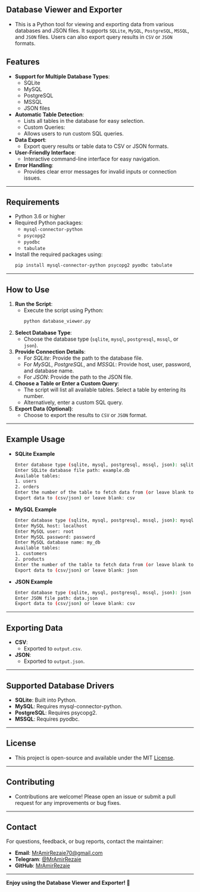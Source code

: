 ## Database Viewer and Exporter
- This is a Python tool for viewing and exporting data from various databases and JSON files. It supports `SQLite`, `MySQL`, `PostgreSQL`, `MSSQL`, and `JSON` files. Users can also export query results in `CSV` or `JSON` formats.

## Features
- **Support for Multiple Database Types**:
    - SQLite
    - MySQL
    - PostgreSQL
    - MSSQL
    - JSON files
- **Automatic Table Detection**:
    - Lists all tables in the database for easy selection.
    - Custom Queries:
    - Allows users to run custom SQL queries.
- **Data Export**:
    - Export query results or table data to CSV or JSON formats.
- **User-Friendly Interface**:
    - Interactive command-line interface for easy navigation.
- **Error Handling**:
    - Provides clear error messages for invalid inputs or connection issues.
---

## Requirements
- Python 3.6 or higher
- Required Python packages:
    - `mysql-connector-python`
    - `psycopg2`
    - `pyodbc`
    - `tabulate`
- Install the required packages using:
    ```bash
    pip install mysql-connector-python psycopg2 pyodbc tabulate
    ```
---

## How to Use
1. **Run the Script**:
    - Execute the script using Python:
        ```bash
        python database_viewer.py
        ```
2. **Select Database Type**:
    - Choose the database type (`sqlite`, `mysql`, `postgresql`, `mssql`, or `json`).
3. **Provide Connection Details**:
    - For *SQLite*: Provide the path to the database file.
    - For *MySQL*, *PostgreSQL*, and *MSSQL*: Provide host, user, password, and database name.
    - For *JSON*: Provide the path to the JSON file.
4. **Choose a Table or Enter a Custom Query**:
    - The script will list all available tables. Select a table by entering its number.
    - Alternatively, enter a custom SQL query.
5. **Export Data (Optional)**:
    - Choose to export the results to `CSV` or `JSON` format.
---

## Example Usage
- **SQLite Example**
    ```bash
    Enter database type (sqlite, mysql, postgresql, mssql, json): sqlite
    Enter SQLite database file path: example.db
    Available tables:
    1. users
    2. orders
    Enter the number of the table to fetch data from (or leave blank to use custom query): 1
    Export data to (csv/json) or leave blank: csv
    ```
- **MySQL Example**
    ```bash
    Enter database type (sqlite, mysql, postgresql, mssql, json): mysql
    Enter MySQL host: localhost
    Enter MySQL user: root
    Enter MySQL password: password
    Enter MySQL database name: my_db
    Available tables:
    1. customers
    2. products
    Enter the number of the table to fetch data from (or leave blank to use custom query): 2
    Export data to (csv/json) or leave blank: json
    ```
- **JSON Example**
    ```bash
    Enter database type (sqlite, mysql, postgresql, mssql, json): json
    Enter JSON file path: data.json
    Export data to (csv/json) or leave blank: csv
    ```
---

## Exporting Data
- **CSV**:
    - Exported to `output.csv`.
- **JSON**:
    - Exported to `output.json`.
---

## Supported Database Drivers
- **SQLite**: Built into Python.
- **MySQL**: Requires mysql-connector-python.
- **PostgreSQL**: Requires psycopg2.
- **MSSQL**: Requires pyodbc.
---

## License
- This project is open-source and available under the MIT [License](https://github.com/MrAmirRezaie/readDatabase/blob/main/LICENSE).
---

## Contributing
- Contributions are welcome! Please open an issue or submit a pull request for any improvements or bug fixes.
---

## Contact

For questions, feedback, or bug reports, contact the maintainer:
- **Email**: MrAmirRezaie70@gmail.com
- **Telegram**: [@MrAmirRezaie](https://t.me/MrAmirRezaie)
- **GitHub**: [MrAmirRezaie](https://github.com/MrAmirRezaie/)
---

**Enjoy using the Database Viewer and Exporter! 🚀**